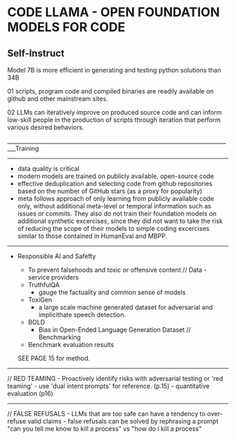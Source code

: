 # CODE LLAMA - OPEN FOUNDATION MODELS FOR CODE

## Self-Instruct 
Model 7B is more efficient in generating and testing python solutions than 34B

01
scripts, program code and compiled binaries are readily available on github and other mainstream sites. 

02
LLMs can iteratively improve on produced source code and can inform low-skill
people in the production of scripts through iteration that perform various desired behaviors. 

_________________________________________________________________________________Training
_________________________________________________________________________________
* data quality is critical 
* modern models are trained on publicly available, open-source code
* effective deduplication and selecting code from github repositories based on the number of GitHub stars (as a proxy for popularity)
* meta follows approach of only learning from publicly available code only, without additional meta-level or temporal information such as issues or commits. They also do not train their foundation models on additional synthetic excercises, since they did not want to take the risk of reducing the scope of their models to simple coding excercises similar to those contained in HumanEval and MBPP. 

_________________________________________________________________________________
* Responsible AI and Safefty
    - To prevent falsehoods and toxic or offensive content 
  // Data - service providers
    - TruthfulQA
        - gauge the factuality and common sense of models
    - ToxiGen
        - a large scale machine generated dataset for adversarial and       
          implicithate speech detection.
    - BOLD 
        - Bias in Open-Ended Language Generation Dataset 
  // Benchmarking 
    - Benchmark evaluation results 

    SEE PAGE 15 for method. 
______________________________
  // RED TEAMING
    - Proactively identify risks with adversarial testing or 'red teaming' 
    - use 'dual intent prompts' for reference. (p.15)
    - quantitative evaluation (p16)

______________________________
  // FALSE REFUSALS
    - LLMs that are too safe can have a tendency to over-refuse valid claims 
    - false refusals can be solved by rephrasing a prompt "can you tell me  know  to kill a process" vs "how do i kill a process" 


